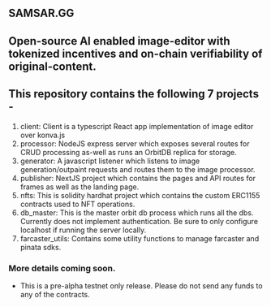 ## SAMSAR.GG

## Open-source AI enabled image-editor with tokenized incentives and on-chain verifiability of original-content.

## This repository contains the following 7 projects -

1. client: Client is a typescript React app implementation of image editor over konva.js
2. processor: NodeJS express server which exposes several routes for CRUD processing as-well as runs an OrbitDB replica for storage.
3. generator: A javascript listener which listens to image generation/outpaint requests and routes them to the image processor.
4. publisher: NextJS project which contains the pages and API routes for frames as well as the landing page.
5. nfts: This is solidity hardhat project which contains the custom ERC1155 contracts used to NFT operations.
6. db_master: This is the master orbit db process which runs all the dbs. Currently does not implement authentication. Be sure to only configure localhost if running the server locally.
7. farcaster_utils: Contains some utility functions to manage farcaster and pinata sdks.


### More details coming soon.

* This is a pre-alpha testnet only release. Please do not send any funds to any of the contracts.